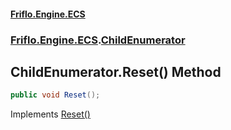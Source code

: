 #### [Friflo.Engine.ECS](index.md 'index')
### [Friflo.Engine.ECS](Friflo.Engine.ECS.md 'Friflo.Engine.ECS').[ChildEnumerator](ChildEnumerator.md 'Friflo.Engine.ECS.ChildEnumerator')

## ChildEnumerator.Reset() Method

```csharp
public void Reset();
```

Implements [Reset()](https://docs.microsoft.com/en-us/dotnet/api/System.Collections.IEnumerator.Reset 'System.Collections.IEnumerator.Reset')